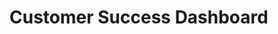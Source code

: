 # Customer Success Dashboard


[](https://raw.githubusercontent.com/utkarshkant/Customer-Success-Dashboard/main/Customer%20Success%20Dashboard.png)
